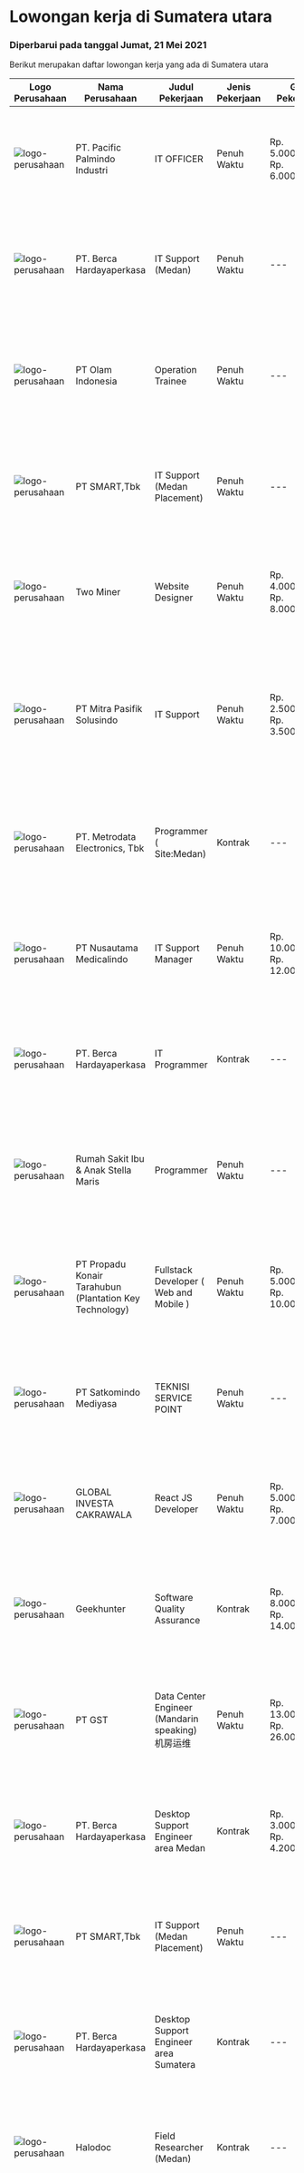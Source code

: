 
  # Lowongan kerja di Sumatera utara

  ### Diperbarui pada tanggal Jumat, 21 Mei 2021

  Berikut merupakan daftar lowongan kerja yang ada di Sumatera utara

  |Logo Perusahaan | Nama Perusahaan | Judul Pekerjaan | Jenis Pekerjaan | Gaji Pekerjaan | Lokasi | Deskripsi | Tanggal diunggah | Pranala |
  | -------------- | --------------- | --------------- | --------- | --------- | -------------- | ------- | ----------- | ----------- |
  |![logo-perusahaan](https://image-service-cdn.seek.com.au/37d1963beb14f54dbe5a081cc7bb48bf14f94679/ee4dce1061f3f616224767ad58cb2fc751b8d2dc)|PT. Pacific Palmindo Industri|IT OFFICER|Penuh Waktu|Rp. 5.000.000-Rp. 6.000.000|Medan|Deskripsi pekerjaan: Familiar with network, server, CCTV, PABX, PC and Accessories, software application. Able maintenance and improvement IT...|Kamis, 20 Mei 2021|https://www.jobstreet.co.id/id/job/it-officer-3534187?token=0~70e6a637-e180-4733-8423-6213728d8ef9&sectionRank=1&jobId=jobstreet-id-job-3534187|
|![logo-perusahaan](https://image-service-cdn.seek.com.au/0c900ac2b5b1a2cf9bee651ce5d069e68ff14c92/ee4dce1061f3f616224767ad58cb2fc751b8d2dc)|PT. Berca Hardayaperkasa|IT Support (Medan)|Penuh Waktu|---|Medan|Deskripsi Pekerjaan :  Delivery the implementation and provide PC, Printer, server, and Networking. Analyze and diagnose technical issues and give...|Rabu, 19 Mei 2021|https://www.jobstreet.co.id/id/job/it-support-medan-3532614?token=0~70e6a637-e180-4733-8423-6213728d8ef9&sectionRank=2&jobId=jobstreet-id-job-3532614|
|![logo-perusahaan](https://image-service-cdn.seek.com.au/1b3a5c94ec98d96bf4fb9ef908e05ea937216654/ee4dce1061f3f616224767ad58cb2fc751b8d2dc)|PT Olam Indonesia|Operation Trainee|Penuh Waktu|---|Medan|POSITION SUMMARY This Operations Trainee Program is designed for Master Management University Fresh Graduates who want to learn and start their career...|Selasa, 18 Mei 2021|https://www.jobstreet.co.id/id/job/operation-trainee-3531485?token=0~70e6a637-e180-4733-8423-6213728d8ef9&sectionRank=3&jobId=jobstreet-id-job-3531485|
|![logo-perusahaan](https://image-service-cdn.seek.com.au/090a92c8e67a6251e8113c221a37b2d166bcccc0/ee4dce1061f3f616224767ad58cb2fc751b8d2dc)|PT SMART,Tbk|IT Support (Medan Placement)|Penuh Waktu|---|Medan|Job description: Identifying hardware and software solutions. Troubleshooting technical issues. Diagnosing and repairing faults. Resolving network...|Rabu, 19 Mei 2021|https://www.jobstreet.co.id/id/job/it-support-medan-placement-3533374?token=0~70e6a637-e180-4733-8423-6213728d8ef9&sectionRank=4&jobId=jobstreet-id-job-3533374|
|![logo-perusahaan](https://us.123rf.com/450wm/pavelstasevich/pavelstasevich1811/pavelstasevich181101027/112815900-stock-vector-no-image-available-icon-flat-vector.jpg?ver=6)|Two Miner|Website Designer|Penuh Waktu|Rp. 4.000.000-Rp. 8.000.000|Medan|Role &amp; Responsibilities : As a Web Application Developer, you'll be working as part of the Engineering team with other developers, the Head of...|Kamis, 20 Mei 2021|https://www.jobstreet.co.id/id/job/website-designer-3534354?token=0~70e6a637-e180-4733-8423-6213728d8ef9&sectionRank=5&jobId=jobstreet-id-job-3534354|
|![logo-perusahaan](https://image-service-cdn.seek.com.au/3595a0afb9b2391b0afd75a9fbcf065783a736ed/ee4dce1061f3f616224767ad58cb2fc751b8d2dc)|PT Mitra Pasifik Solusindo|IT Support|Penuh Waktu|Rp. 2.500.000-Rp. 3.500.000|Medan|​ANDA KREATIF,SUKA DENGAN TANTANGAN DAN MENGUASAI IT SUPPORT ? Jadilah IT Support di PT. Mitra Pasifik Solusindo, Jika anda : Berkepribadian, Kreatif...|Rabu, 19 Mei 2021|https://www.jobstreet.co.id/id/job/it-support-3532436?token=0~70e6a637-e180-4733-8423-6213728d8ef9&sectionRank=6&jobId=jobstreet-id-job-3532436|
|![logo-perusahaan](https://image-service-cdn.seek.com.au/0d75518309b56a3cff39daa569b0ba02cc7a22f2/ee4dce1061f3f616224767ad58cb2fc751b8d2dc)|PT. Metrodata Electronics, Tbk|Programmer ( Site:Medan)|Kontrak|---|Medan|Kualifikasi:  Minimal pendidikan SMK / D1 Rekayasa Perangkat Lunak Memahami troubleshooting Memahami alur tata cara pemrograman Memiliki pengalaman...|Rabu, 19 Mei 2021|https://www.jobstreet.co.id/id/job/programmer-site:medan-3532356?token=0~70e6a637-e180-4733-8423-6213728d8ef9&sectionRank=7&jobId=jobstreet-id-job-3532356|
|![logo-perusahaan](https://image-service-cdn.seek.com.au/5e3dda99f3a3dc38b8932a0440f5dd17e3070e59/ee4dce1061f3f616224767ad58cb2fc751b8d2dc)|PT Nusautama Medicalindo|IT Support Manager|Penuh Waktu|Rp. 10.000.000-Rp. 12.000.000|Medan|Tanggung jawab: Melakukan update terkait sistem informasi rumah sakit sesuai dengan kebutuhan Melakukan Uji coba perangkat keras dan perangkat lunak...|Senin, 17 Mei 2021|https://www.jobstreet.co.id/id/job/it-support-manager-3530528?token=0~70e6a637-e180-4733-8423-6213728d8ef9&sectionRank=8&jobId=jobstreet-id-job-3530528|
|![logo-perusahaan](https://image-service-cdn.seek.com.au/0c900ac2b5b1a2cf9bee651ce5d069e68ff14c92/ee4dce1061f3f616224767ad58cb2fc751b8d2dc)|PT. Berca Hardayaperkasa|IT Programmer|Kontrak|---|Sumatera Utara|Pendidikan minimal D3/SMK (Jurusan: Rekayasa Perangkat Lunak) atau sederajat Umur 18 - 25 Tahun Dapat bekerja dalam Tim/Perorangan Mengerti alur dan...|Senin, 17 Mei 2021|https://www.jobstreet.co.id/id/job/it-programmer-3530822?token=0~70e6a637-e180-4733-8423-6213728d8ef9&sectionRank=9&jobId=jobstreet-id-job-3530822|
|![logo-perusahaan](https://image-service-cdn.seek.com.au/b23061bdeffcd8bf804f00dfeaef0fbf40c75105/ee4dce1061f3f616224767ad58cb2fc751b8d2dc)|Rumah Sakit Ibu & Anak Stella Maris|Programmer|Penuh Waktu|---|Medan|Kualifikasi Minimal pendidikan D3 (Diploma), D4 (Diploma), Sarjana (S1) Minimal pengalaman 1 tahun Menguasai Database MS.SQL, MySQL, Access dan...|Senin, 17 Mei 2021|https://www.jobstreet.co.id/id/job/programmer-3529941?token=0~70e6a637-e180-4733-8423-6213728d8ef9&sectionRank=10&jobId=jobstreet-id-job-3529941|
|![logo-perusahaan](https://image-service-cdn.seek.com.au/8e7d6a13b738bf21737ee4efe36020f5d608a8d6/ee4dce1061f3f616224767ad58cb2fc751b8d2dc)|PT Propadu Konair Tarahubun (Plantation Key Technology)|Fullstack Developer ( Web and Mobile )|Penuh Waktu|Rp. 5.000.000-Rp. 10.000.000|Medan|Skill: WEB Menguasai Javascript, HTML dan CSS Menguasai MEAN atau MERN ( MongoDB, ExpressJS, Angular atau React, NodeJS) Menguasai devtool modern :...|Sabtu, 15 Mei 2021|https://www.jobstreet.co.id/id/job/fullstack-developer-web-and-mobile-3529752?token=0~70e6a637-e180-4733-8423-6213728d8ef9&sectionRank=11&jobId=jobstreet-id-job-3529752|
|![logo-perusahaan](https://image-service-cdn.seek.com.au/dfc8d2d9ebab8167b33da819549bcb5c21800e2b/ee4dce1061f3f616224767ad58cb2fc751b8d2dc)|PT Satkomindo Mediyasa|TEKNISI SERVICE POINT|Penuh Waktu|---|Medan|Kualifikasi : Usia minimal 18 tahun, maksimal 35 tahun Pendidikan min SMK Teknik Komputer Jaringan, Telekomunikasi Jurusan Transmisi Radio Memiliki...|Senin, 10 Mei 2021|https://www.jobstreet.co.id/id/job/teknisi-service-point-3528375?token=0~70e6a637-e180-4733-8423-6213728d8ef9&sectionRank=12&jobId=jobstreet-id-job-3528375|
|![logo-perusahaan](https://image-service-cdn.seek.com.au/8b315468da21775b833a1a871da7f0c76488ccc6/ee4dce1061f3f616224767ad58cb2fc751b8d2dc)|GLOBAL INVESTA CAKRAWALA|React JS Developer|Penuh Waktu|Rp. 5.000.000-Rp. 7.000.000|Medan|Kualifikasi : Pendidikan minimal D3 Jurusan Sistem Informasi / Teknik Informatika / Teknologi Informasi dengan pengalaman minimal 1 tahun dalam React...|Rabu, 12 Mei 2021|https://www.jobstreet.co.id/id/job/react-js-developer-3529604?token=0~70e6a637-e180-4733-8423-6213728d8ef9&sectionRank=13&jobId=jobstreet-id-job-3529604|
|![logo-perusahaan](https://image-service-cdn.seek.com.au/9b1ac08312d45d7e6f0965d6cfa215d52017a644/ee4dce1061f3f616224767ad58cb2fc751b8d2dc)|Geekhunter|Software Quality Assurance|Kontrak|Rp. 8.000.000-Rp. 14.000.000|Medan|On behalf of our client, we are hiring for the Software Quality Assurance position (remote position/Denpasar, Bali)Job Requirement Professional...|Senin, 10 Mei 2021|https://www.jobstreet.co.id/id/job/software-quality-assurance-3528060?token=0~70e6a637-e180-4733-8423-6213728d8ef9&sectionRank=14&jobId=jobstreet-id-job-3528060|
|![logo-perusahaan](https://us.123rf.com/450wm/pavelstasevich/pavelstasevich1811/pavelstasevich181101027/112815900-stock-vector-no-image-available-icon-flat-vector.jpg?ver=6)|PT GST|Data Center Engineer (Mandarin speaking) 机房运维|Penuh Waktu|Rp. 13.000.000-Rp. 26.000.000|Sumatera Utara|In charge of DC day-to-day Operations Installation/ Configuration/ Troubleshoot Fiber Optic, Routers, Switches and other devices Familiar with...|Minggu, 09 Mei 2021|https://www.jobstreet.co.id/id/job/data-center-engineer-mandarin-speaking-机房运维-3527529?token=0~70e6a637-e180-4733-8423-6213728d8ef9&sectionRank=15&jobId=jobstreet-id-job-3527529|
|![logo-perusahaan](https://image-service-cdn.seek.com.au/0c900ac2b5b1a2cf9bee651ce5d069e68ff14c92/ee4dce1061f3f616224767ad58cb2fc751b8d2dc)|PT. Berca Hardayaperkasa|Desktop Support Engineer area Medan|Kontrak|Rp. 3.000.000-Rp. 4.200.000|Medan|Delivery the implementation and provide PC, Printer, and Networking. Analyze and diagnose technical issues and give fast problem resolution Technical...|Selasa, 04 Mei 2021|https://www.jobstreet.co.id/id/job/desktop-support-engineer-area-medan-3523281?token=0~70e6a637-e180-4733-8423-6213728d8ef9&sectionRank=16&jobId=jobstreet-id-job-3523281|
|![logo-perusahaan](https://image-service-cdn.seek.com.au/090a92c8e67a6251e8113c221a37b2d166bcccc0/ee4dce1061f3f616224767ad58cb2fc751b8d2dc)|PT SMART,Tbk|IT Support (Medan Placement)|Penuh Waktu|---|Medan|Job description: Identifying hardware and software solutions. Troubleshooting technical issues. Diagnosing and repairing faults. Resolving network...|Sabtu, 01 Mei 2021|https://www.jobstreet.co.id/id/job/it-support-medan-placement-3521841?token=0~70e6a637-e180-4733-8423-6213728d8ef9&sectionRank=17&jobId=jobstreet-id-job-3521841|
|![logo-perusahaan](https://image-service-cdn.seek.com.au/0c900ac2b5b1a2cf9bee651ce5d069e68ff14c92/ee4dce1061f3f616224767ad58cb2fc751b8d2dc)|PT. Berca Hardayaperkasa|Desktop Support Engineer area Sumatera|Kontrak|---|Sumatera Utara|Delivery the implementation and provide PC, Printer, and Networking. Analyze and diagnose technical issues and give fast problem resolution Technical...|Jumat, 30 April 2021|https://www.jobstreet.co.id/id/job/desktop-support-engineer-area-sumatera-3520871?token=0~70e6a637-e180-4733-8423-6213728d8ef9&sectionRank=18&jobId=jobstreet-id-job-3520871|
|![logo-perusahaan](https://image-service-cdn.seek.com.au/172490494f3a101420dbe11f6655683e072bf933/ee4dce1061f3f616224767ad58cb2fc751b8d2dc)|Halodoc|Field Researcher (Medan)|Kontrak|---|Medan|Job Description: Manage a good relationship and partnership with the clients and their stakeholders Conduct field research through qualitative and...|Selasa, 27 April 2021|https://www.jobstreet.co.id/id/job/field-researcher-medan-3518238?token=0~70e6a637-e180-4733-8423-6213728d8ef9&sectionRank=19&jobId=jobstreet-id-job-3518238|
|![logo-perusahaan](https://us.123rf.com/450wm/pavelstasevich/pavelstasevich1811/pavelstasevich181101027/112815900-stock-vector-no-image-available-icon-flat-vector.jpg?ver=6)|CV Queen Management & Distribution|Admin Online|Penuh Waktu|---|Medan|Kualifikasi: Pendidikan minimal SMA/SMK Mempunyai pengalaman sebagai Admin Online minimal selama 1 tahun Dapat bekerja dibawah tekanan Berorientasi...|Jumat, 30 April 2021|https://www.jobstreet.co.id/id/job/admin-online-3521538?token=0~70e6a637-e180-4733-8423-6213728d8ef9&sectionRank=20&jobId=jobstreet-id-job-3521538|
|![logo-perusahaan](https://image-service-cdn.seek.com.au/4e713826a693fd423e02fee4235c160685e6ae9e/ee4dce1061f3f616224767ad58cb2fc751b8d2dc)|PT Abacus Cash Solution|IT Support|Kontrak|---|Medan|Keuntungan Integrity Team work Professional Deskripsi PekerjaanKualifikasi: Usia maksimal 28 tahun Minimal Pendidikan S1 Teknik Informatika atau...|Senin, 26 April 2021|https://www.jobstreet.co.id/id/job/it-support-3517280?token=0~70e6a637-e180-4733-8423-6213728d8ef9&sectionRank=21&jobId=jobstreet-id-job-3517280|
|![logo-perusahaan](https://image-service-cdn.seek.com.au/10533f36cb41e00fb1a798ffe54aa623143c6f3a/ee4dce1061f3f616224767ad58cb2fc751b8d2dc)|PT Mitsi Citra Mandiri|Staf IT|Penuh Waktu|Rp. 4.000.000-Rp. 5.600.000|Medan|Tanggungjawab Pekerjaan : Menangani masalah terkait IT di Perusahaan Memastikan semua sistem berjalan dengan baik Membantu pemeliharaan sistem,...|Kamis, 22 April 2021|https://www.jobstreet.co.id/id/job/staf-it-3513884?token=0~70e6a637-e180-4733-8423-6213728d8ef9&sectionRank=22&jobId=jobstreet-id-job-3513884|
|![logo-perusahaan](https://us.123rf.com/450wm/pavelstasevich/pavelstasevich1811/pavelstasevich181101027/112815900-stock-vector-no-image-available-icon-flat-vector.jpg?ver=6)|Wyns Interior|Content Designer|Penuh Waktu|---|Medan|Kualifikasi: Usia 18-35 tahun Terbisa membuat konten artikel/produk Mengerti media sosial Diutamakan mempunyai laptop Deskripsi pekerjaan: Mahir...|Senin, 26 April 2021|https://www.jobstreet.co.id/id/job/content-designer-3517397?token=0~70e6a637-e180-4733-8423-6213728d8ef9&sectionRank=23&jobId=jobstreet-id-job-3517397|
|![logo-perusahaan](https://us.123rf.com/450wm/pavelstasevich/pavelstasevich1811/pavelstasevich181101027/112815900-stock-vector-no-image-available-icon-flat-vector.jpg?ver=6)|CV Oxbridge Technology|SOFTWARE DEVELOPER (BACKEND)|Penuh Waktu|---|Medan|Qualification: Knowledge and experience in PHP, Yii2 experience is a plus Familiar with RESTful API Proficient in MySQL Experience in designing and...|Jumat, 23 April 2021|https://www.jobstreet.co.id/id/job/software-developer-backend-3515775?token=0~70e6a637-e180-4733-8423-6213728d8ef9&sectionRank=24&jobId=jobstreet-id-job-3515775|


  [Kembali ke daftar lowongan kerja 🔙](../README.md#daftar-lowongan-kerja)
  